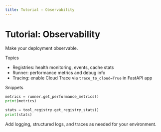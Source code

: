 ```yaml
---
title: Tutorial — Observability
---
```


# Tutorial: Observability

Make your deployment observable.

Topics

- Registries: health monitoring, events, cache stats
- Runner: performance metrics and debug info
- Tracing: enable Cloud Trace via `trace_to_cloud=True` in FastAPI app

Snippets

```python
metrics = runner.get_performance_metrics()
print(metrics)

stats = tool_registry.get_registry_stats()
print(stats)
```

Add logging, structured logs, and traces as needed for your environment.

